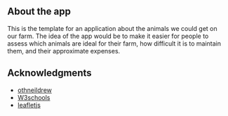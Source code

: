 ## About the app
This is the template for an application about the animals we could get on our farm.
The idea of ​​the app would be to make it easier for people to assess which animals are ideal for their farm, 
how difficult it is to maintain them, and their approximate expenses.
## Acknowledgments
* [othneildrew ](https://github.com/othneildrew/Best-README-Template/blob/master/README.md?plain=1)
* [W3schools](https://www.w3schools.com/)
* [leafletjs](https://leafletjs.com/)
